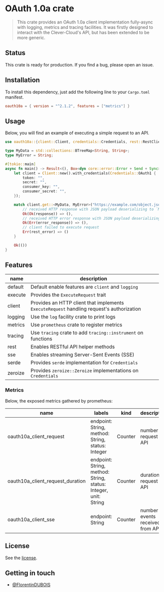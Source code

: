 # OAuth 1.0a crate

> This crate provides an OAuth 1.0a client implementation fully-async with
> logging, metrics and tracing facilities. It was firstly designed to interact
> with the Clever-Cloud's API, but has been extended to be more generic.

## Status

This crate is ready for production. If you find a bug, please open an issue.

## Installation

To install this dependency, just add the following line to your `Cargo.toml` manifest.

```toml
oauth10a = { version = "^2.1.2", features = ["metrics"] }
```

## Usage

Below, you will find an example of executing a simple request to an API.

```rust
use oauth10a::{client::Client, credentials::Credentials, rest::RestClient};

type MyData = std::collections::BTreeMap<String, String>;
type MyError = String;

#[tokio::main]
async fn main() -> Result<(), Box<dyn core::error::Error + Send + Sync>> {
    let client = Client::new().with_credentials(Credentials::OAuth1 {
        token: "",
        secret: "",
        consumer_key: "",
        consumer_secret: "",
    });

    match client.get::<MyData, MyError>("https://example.com/object.json").await {
        // received HTTP response with JSON payload deserializing to `MyData`
        Ok(Ok(response)) => (),
        // received HTTP error response with JSON payload deserializing to `MyError`
        Ok(Err(error_response)) => (),
        // client failed to execute request
        Err(rest_error) => ()
    }

    Ok(())
}
```

## Features

| name    | description                                                                               |
| ------- | ----------------------------------------------------------------------------------------- |
| default | Default enable features are `client` and `logging`                                        |
| execute | Provides the `ExecuteRequest` trait                                                       |
| client  | Provides an HTTP client that implements `ExecuteRequest` handling request's authorization |
| logging | Use the `log` facility crate to print logs                                                |
| metrics | Use `prometheus` crate to register metrics                                                |
| tracing | Use `tracing` crate to add `tracing::instrument` on functions                             |
| rest    | Enables RESTful API helper methods                                                        |
| sse     | Enables streaming Server-Sent Events (SSE)                                                |
| serde   | Provides `serde` implementation for `Credentials`                                         |
| zeroize | Provides `zeroize::Zeroize` implementations on `Credentials`                              |

### Metrics

Below, the exposed metrics gathered by prometheus:

| name                             | labels                                                          | kind    | description                        |
| -------------------------------- | --------------------------------------------------------------- | ------- | ---------------------------------- |
| oauth10a_client_request          | endpoint: String, method: String, status: Integer               | Counter | number of request on API           |
| oauth10a_client_request_duration | endpoint: String, method: String, status: Integer, unit: String | Counter | duration of request on API         |
| oauth10a_client_sse              | endpoint: String                                                | Counter | number of events received from API |

## License

See the [license](LICENSE).

## Getting in touch

- [@FlorentinDUBOIS](https://twitter.com/FlorentinDUBOIS)
